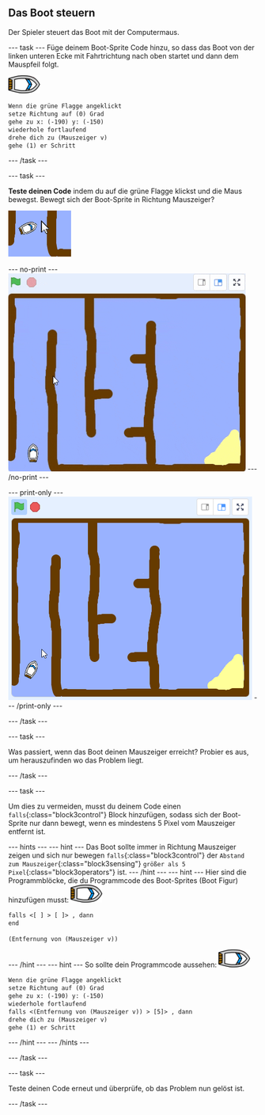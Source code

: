 ## Das Boot steuern

Der Spieler steuert das Boot mit der Computermaus.

--- task --- Füge deinem Boot-Sprite Code hinzu, so dass das Boot von der linken unteren Ecke mit Fahrtrichtung nach oben startet und dann dem Mauspfeil folgt.

![Boot-Sprite](images/boat_resize.png)

```blocks3
Wenn die grüne Flagge angeklickt
setze Richtung auf (0) Grad
gehe zu x: (-190) y: (-150)
wiederhole fortlaufend
drehe dich zu (Mauszeiger v)
gehe (1) er Schritt
```

--- /task ---

--- task ---

**Teste deinen Code** indem du auf die grüne Flagge klickst und die Maus bewegst. Bewegt sich der Boot-Sprite in Richtung Mauszeiger?

![Screenshot](images/boat-mouse.png)

--- no-print --- ![screenshot](images/boat-pointer-test-anim.gif) --- /no-print ---

--- print-only --- ![screenshot](images/boat-pointer-test-anim.png) --- /print-only ---

--- /task ---

--- task ---

Was passiert, wenn das Boot deinen Mauszeiger erreicht? Probier es aus, um herauszufinden wo das Problem liegt.

--- /task ---

--- task ---

Um dies zu vermeiden, musst du deinem Code einen `falls`{:class="block3control"} Block hinzufügen, sodass sich der Boot-Sprite nur dann bewegt, wenn es mindestens 5 Pixel vom Mauszeiger entfernt ist.

--- hints ---
 --- hint --- Das Boot sollte immer in Richtung Mauszeiger zeigen und sich nur bewegen `falls`{:class="block3control"} der `Abstand zum Mauszeiger`{:class="block3sensing"} `größer als 5 Pixel`{:class="block3operators"} ist.
--- /hint ---
 --- hint --- Hier sind die Programmblöcke, die du Programmcode des Boot-Sprites (Boot Figur) hinzufügen musst: ![Boot-Figur](images/boat_resize.png)

```blocks3
falls <[ ] > [ ]> , dann
end

(Entfernung von (Mauszeiger v))
```

--- /hint --- --- hint --- So sollte dein Programmcode aussehen: ![Boot-Figur](images/boat_resize.png)

```blocks3
Wenn die grüne Flagge angeklickt
setze Richtung auf (0) Grad
gehe zu x: (-190) y: (-150)
wiederhole fortlaufend
falls <(Entfernung von (Mauszeiger v)) > [5]> , dann
drehe dich zu (Mauszeiger v)
gehe (1) er Schritt
```

--- /hint --- --- /hints ---

--- /task ---

--- task ---

Teste deinen Code erneut und überprüfe, ob das Problem nun gelöst ist.

--- /task ---